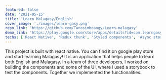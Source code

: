 ```yaml
---
featured: false
date: '2021-05-15'
title: 'Learn Malagasy/English'
cover_image: './images/learn-gasy.png'
repo_link: 'https://github.com/Tanosimboangy/Learn-malagasy'
demo_link: 'https://play.google.com/store/apps/details?id=com.learngasy&hl=en&gl=US'
techs: ['React Native', 'Redux thunk', 'Styled components', 'Async storage', 'Storybook']
---
```


This project is built with react native. You can find it on google play store and start learning Malagasy! It is an application that helps people to learn both English and Malagasy. In a team of three developers, I worked on building the components and some of the UI, where I used a storybook to test the components. Together we implemented the functionalities.
